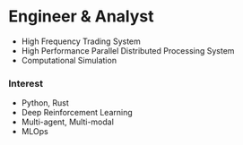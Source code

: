 # Engineer & Analyst
- High Frequency Trading System
- High Performance Parallel Distributed Processing System
- Computational Simulation

### Interest
- Python, Rust
- Deep Reinforcement Learning
- Multi-agent, Multi-modal
- MLOps
